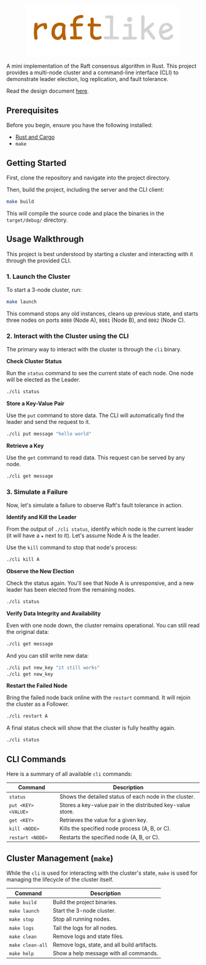 <div align="center">
<img src="assets/logo.png" alt="raftlike logo" width="400"/>
</div>

A mini implementation of the Raft consensus algorithm in Rust. This project provides a multi-node cluster and a command-line interface (CLI) to demonstrate leader election, log replication, and fault tolerance.

Read the design document [here](https://github.com/brunozalc/raftlike/blob/main/design.pdf).

## Prerequisites

Before you begin, ensure you have the following installed:

- [Rust and Cargo](https://www.rust-lang.org/tools/install)
- `make`

## Getting Started

First, clone the repository and navigate into the project directory.

Then, build the project, including the server and the CLI client:

```sh
make build
```

This will compile the source code and place the binaries in the `target/debug/` directory.

## Usage Walkthrough

This project is best understood by starting a cluster and interacting with it through the provided CLI.

### 1. Launch the Cluster

To start a 3-node cluster, run:

```sh
make launch
```

This command stops any old instances, cleans up previous state, and starts three nodes on ports `8080` (Node A), `8081` (Node B), and `8082` (Node C).

### 2. Interact with the Cluster using the CLI

The primary way to interact with the cluster is through the `cli` binary.

**Check Cluster Status**

Run the `status` command to see the current state of each node. One node will be elected as the Leader.

```sh
./cli status
```

**Store a Key-Value Pair**

Use the `put` command to store data. The CLI will automatically find the leader and send the request to it.

```sh
./cli put message "hello world"
```

**Retrieve a Key**

Use the `get` command to read data. This request can be served by any node.

```sh
./cli get message
```

### 3. Simulate a Failure

Now, let's simulate a failure to observe Raft's fault tolerance in action.

**Identify and Kill the Leader**

From the output of `./cli status`, identify which node is the current leader (it will have a `★` next to it). Let's assume Node A is the leader.

Use the `kill` command to stop that node's process:

```sh
./cli kill A
```

**Observe the New Election**

Check the status again. You'll see that Node A is unresponsive, and a new leader has been elected from the remaining nodes.

```sh
./cli status
```

**Verify Data Integrity and Availability**

Even with one node down, the cluster remains operational. You can still read the original data:

```sh
./cli get message
```

And you can still write new data:

```sh
./cli put new_key "it still works"
./cli get new_key
```

**Restart the Failed Node**

Bring the failed node back online with the `restart` command. It will rejoin the cluster as a Follower.

```sh
./cli restart A
```

A final status check will show that the cluster is fully healthy again.

```sh
./cli status
```

## CLI Commands

Here is a summary of all available `cli` commands:

| Command             | Description                                                 |
| ------------------- | ----------------------------------------------------------- |
| `status`            | Shows the detailed status of each node in the cluster.      |
| `put <KEY> <VALUE>` | Stores a key-value pair in the distributed key-value store. |
| `get <KEY>`         | Retrieves the value for a given key.                        |
| `kill <NODE>`       | Kills the specified node process (A, B, or C).              |
| `restart <NODE>`    | Restarts the specified node (A, B, or C).                   |

## Cluster Management (`make`)

While the `cli` is used for interacting with the cluster's state, `make` is used for managing the lifecycle of the cluster itself.

| Command          | Description                                  |
| ---------------- | -------------------------------------------- |
| `make build`     | Build the project binaries.                  |
| `make launch`    | Start the 3-node cluster.                    |
| `make stop`      | Stop all running nodes.                      |
| `make logs`      | Tail the logs for all nodes.                 |
| `make clean`     | Remove logs and state files.                 |
| `make clean-all` | Remove logs, state, and all build artifacts. |
| `make help`      | Show a help message with all commands.       |
